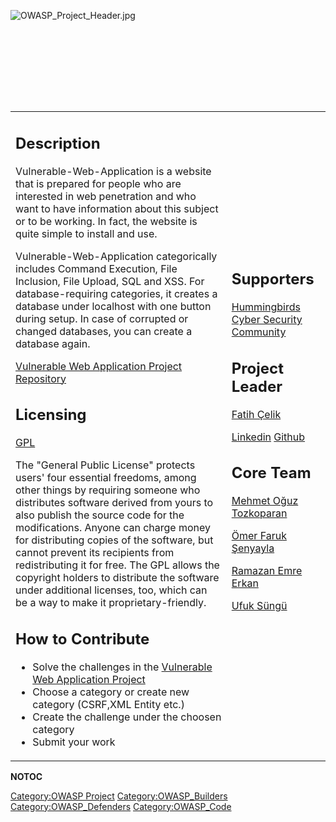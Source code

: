 <div style="width:100%;height:160px;border:0,margin:0;overflow: hidden;">

![OWASP_Project_Header.jpg](OWASP_Project_Header.jpg
"OWASP_Project_Header.jpg")

</div>

<table>
<tbody>
<tr class="odd">
<td><h2 id="description">Description</h2>
<p>Vulnerable-Web-Application is a website that is prepared for people who are interested in web penetration and who want to have information about this subject or to be working. In fact, the website is quite simple to install and use.</p>
<p>Vulnerable-Web-Application categorically includes Command Execution, File Inclusion, File Upload, SQL and XSS. For database-requiring categories, it creates a database under localhost with one button during setup. In case of corrupted or changed databases, you can create a database again.</p>
<p><a href="https://github.com/OWASP/Vulnerable-Web-Application">Vulnerable Web Application Project Repository</a></p>
<h2 id="licensing">Licensing</h2>
<p><a href="https://www.gnu.org/licenses/gpl-3.0.html">GPL</a></p>
<p>The "General Public License" protects users' four essential freedoms, among other things by requiring someone who distributes software derived from yours to also publish the source code for the modifications. Anyone can charge money for distributing copies of the software, but cannot prevent its recipients from redistributing it for free. The GPL allows the copyright holders to distribute the software under additional licenses, too, which can be a way to make it proprietary-friendly.</p>
<h2 id="how_to_contribute">How to Contribute</h2>
<ul>
<li>Solve the challenges in the <a href="https://github.com/OWASP/Vulnerable-Web-Application">Vulnerable Web Application Project</a></li>
<li>Choose a category or create new category (CSRF,XML Entity etc.)</li>
<li>Create the challenge under the choosen category</li>
<li>Submit your work</li>
</ul></td>
<td><h2 id="supporters">Supporters</h2>
<p><a href="https://github.com/hummingbirdscyber/">Hummingbirds Cyber Security Community</a></p>
<h2 id="project_leader">Project Leader</h2>
<p><a href="mailto:fcelik.ft@gmail.com">Fatih Çelik</a></p>
<p><a href="https://www.linkedin.com/in/fatih-%C3%A7elik-475560150/">Linkedin</a> <a href="https://github.com/fatihhcelik">Github</a></p>
<h2 id="core_team">Core Team</h2>
<p><a href="https://github.com/OguzTozkoparan">Mehmet Oğuz Tozkoparan</a></p>
<p><a href="https://github.com/ofsenyayla">Ömer Faruk Şenyayla</a></p>
<p><a href="https://github.com/RamazanEmreErkan">Ramazan Emre Erkan</a></p>
<p><a href="https://github.com/ufuksungu">Ufuk Süngü</a></p></td>
</tr>
</tbody>
</table>

__NOTOC__ <headertabs />

[Category:OWASP Project](Category:OWASP_Project "wikilink")
[Category:OWASP_Builders](Category:OWASP_Builders "wikilink")
[Category:OWASP_Defenders](Category:OWASP_Defenders "wikilink")
[Category:OWASP_Code](Category:OWASP_Code "wikilink")